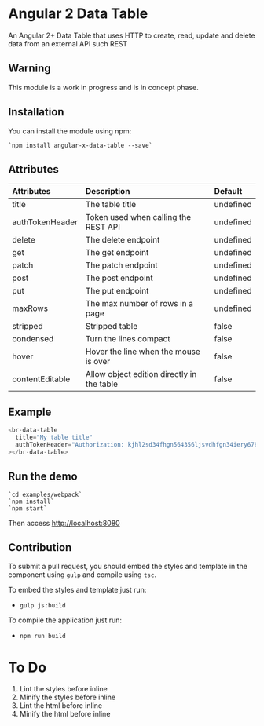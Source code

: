 # Angular 2 Data Table

An Angular 2+ Data Table that uses HTTP to create, read, update and delete data from an external API such REST

## Warning
This module is a work in progress and is in concept phase.

## Installation

You can install the module using npm:

    `npm install angular-x-data-table --save`

## Attributes
| Attributes     | Description     | Default  |
| :------------- | :------------- | :------------- |
| title       | The table title | undefined |
| authTokenHeader       | Token used when calling the REST API | undefined |
| delete       | The delete endpoint | undefined |
| get       | The get endpoint | undefined |
| patch       | The patch endpoint | undefined |
| post       | The post endpoint | undefined |
| put       | The put endpoint | undefined |
| maxRows       | The max number of rows in a page | undefined |
| stripped       | Stripped table | false |
| condensed       | Turn the lines compact | false |
| hover       | Hover the line when the mouse is over | false |
| contentEditable       | Allow object edition directly in the table | false |

## Example
```js
<br-data-table
  title="My table title"
  authTokenHeader="Authorization: kjhl2sd34fhgn564356ljsvdhfgn34iery678gxeqwrgt"
></br-data-table>
```

## Run the demo

    `cd examples/webpack`
    `npm install`
    `npm start`

Then access [http://localhost:8080](http://localhost:8080)

## Contribution
To submit  a pull request, you should embed the styles and template in the component using `gulp` and compile using `tsc`.

To embed the styles and template just run:
- `gulp js:build`

To compile the application just run:
- `npm run build`

# To Do

 1. Lint the styles before inline
 2. Minify the styles before inline
 3. Lint the html before inline
 4. Minify the html before inline
